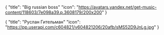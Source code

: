 {
  "title": "Big russian boss"
  "icon": "https://avatars.yandex.net/get-music-content/118603/7e098a39.p.3608179/200x200"
}

{
  "title": "Руслан Гительман"
  "icon": "https://pp.userapi.com/c604821/v604821206/20afb/sMS52D9JnLg.jpg"
}
